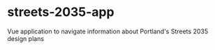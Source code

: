 # streets-2035-app
Vue application to navigate information about Portland's Streets 2035 design plans
